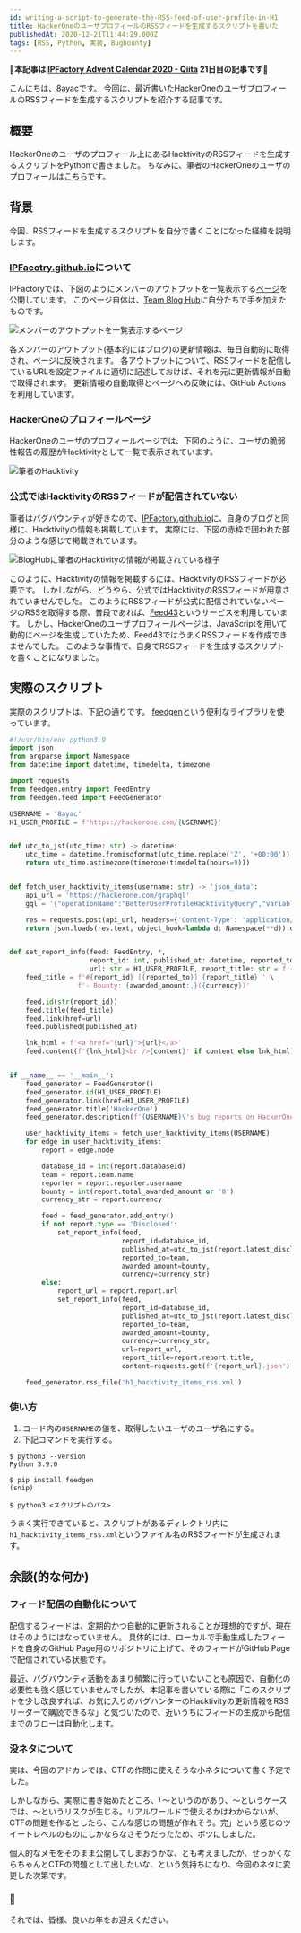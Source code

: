```yaml
---
id: writing-a-script-to-generate-the-RSS-feed-of-user-profile-in-H1
title: HackerOneのユーザプロフィールのRSSフィードを生成するスクリプトを書いた
publishedAt: 2020-12-21T11:44:29.000Z
tags: [RSS, Python, 実装, Bugbounty]
---
```


**🎄本記事は [IPFactory Advent Calendar 2020 - Qiita](https://qiita.com/advent-calendar/2020/ipfactory) 21日目の記事です🎄**

<!-- ネタがライト過ぎて申し訳ないね -->

こんにちは、[8ayac](https://twitter.coem/8ayac)です。
今回は、最近書いたHackerOneのユーザプロフィールのRSSフィードを生成するスクリプトを紹介する記事です。

## 概要

HackerOneのユーザのプロフィール上にあるHacktivityのRSSフィードを生成するスクリプトをPythonで書きました。
ちなみに、筆者のHackerOneのユーザのプロフィールは[こちら](https://hackerone.com/8ayac)です。

## 背景

今回、RSSフィードを生成するスクリプトを自分で書くことになった経緯を説明します。

### [IPFacotry.github.io](https://ipfactory.github.io)について

IPFactoryでは、下図のようにメンバーのアウトプットを一覧表示する[ページ](https://ipfactory.github.io)を公開しています。
このページ自体は、[Team Blog Hub](https://github.com/catnose99/team-blog-hub)に自分たちで手を加えたものです。

![メンバーのアウトプットを一覧表示するページ](img/writing-a-script-to-generate-the-RSS-feed-of-user-profile-in-H1/ipfactory.github.io_toppage.png)

各メンバーのアウトプット(基本的にはブログ)の更新情報は、毎日自動的に取得され、ページに反映されます。
各アウトプットについて、RSSフィードを配信しているURLを設定ファイルに適切に記述しておけば、それを元に更新情報が自動で取得されます。
更新情報の自動取得とページへの反映には、GitHub Actionsを利用しています。

### HackerOneのプロフィールページ

HackerOneのユーザのプロフィールページでは、下図のように、ユーザの脆弱性報告の履歴がHacktivityとして一覧で表示されています。

![筆者のHacktivity](img/writing-a-script-to-generate-the-RSS-feed-of-user-profile-in-H1/h1_profile.png)

### 公式ではHacktivityのRSSフィードが配信されていない

筆者はバグバウンティが好きなので、[IPFactory.github.io](https://ipfactory.github.io/)に、自身のブログと同様に、Hacktivityの情報も掲載しています。
実際には、下図の赤枠で囲われた部分のような感じで掲載されています。

![BlogHubに筆者のHacktivityの情報が掲載されている様子](img/writing-a-script-to-generate-the-RSS-feed-of-user-profile-in-H1/ipfactory.github.io_8ayac.png)

このように、Hacktivityの情報を掲載するには、HacktivityのRSSフィードが必要です。
しかしながら、どうやら、公式ではHacktivityのRSSフィードが用意されていませんでした。
このようにRSSフィードが公式に配信されていないページのRSSを取得する際、普段であれば、[Feed43](https://feed43.com/)というサービスを利用しています。
しかし、HackerOneのユーザプロフィールページは、JavaScriptを用いて動的にページを生成していたため、Feed43ではうまくRSSフィードを作成できませんでした。
このような事情で、自身でRSSフィードを生成するスクリプトを書くことになりました。

## 実際のスクリプト

実際のスクリプトは、下記の通りです。
[feedgen](https://pypi.org/project/feedgen/)という便利なライブラリを使っています。

```python
#!/usr/bin/env python3.9
import json
from argparse import Namespace
from datetime import datetime, timedelta, timezone

import requests
from feedgen.entry import FeedEntry
from feedgen.feed import FeedGenerator

USERNAME = '8ayac'
H1_USER_PROFILE = f'https://hackerone.com/{USERNAME}'


def utc_to_jst(utc_time: str) -> datetime:
    utc_time = datetime.fromisoformat(utc_time.replace('Z', '+00:00'))
    return utc_time.astimezone(timezone(timedelta(hours=9)))


def fetch_user_hacktivity_items(username: str) -> 'json_data':
    api_url = 'https://hackerone.com/graphql'
    gql = '{"operationName":"BetterUserProfileHacktivityQuery","variables":{"where":{"reporter":{"username":{"_eq":"' + USERNAME + '"}}},"orderBy":{"field":"popular","direction":"DESC"},"secureOrderBy":null,"count":25,"maxShownVoters":10},"query":"query BetterUserProfileHacktivityQuery($orderBy: HacktivityItemOrderInput, $secureOrderBy: FiltersHacktivityItemFilterOrder, $where: FiltersHacktivityItemFilterInput, $count: Int, $cursor: String, $maxShownVoters: Int) {\n  hacktivity_items(first: $count, after: $cursor, order_by: $orderBy, secure_order_by: $secureOrderBy, where: $where) {\n    ...HacktivityList\n    __typename\n  }\n  me {\n    id\n    __typename\n  }\n}\n\nfragment HacktivityList on HacktivityItemConnection {\n  total_count\n  pageInfo {\n    endCursor\n    hasNextPage\n    __typename\n  }\n  edges {\n    node {\n      ... on HacktivityItemInterface {\n        id\n        databaseId: _id\n        ...HacktivityItem\n        __typename\n      }\n      __typename\n    }\n    __typename\n  }\n  __typename\n}\n\nfragment HacktivityItem on HacktivityItemUnion {\n  type: __typename\n  ... on HacktivityItemInterface {\n    id\n    votes {\n      total_count\n      __typename\n    }\n    voters: votes(last: $maxShownVoters) {\n      edges {\n        node {\n          id\n          user {\n            id\n            username\n            __typename\n          }\n          __typename\n        }\n        __typename\n      }\n      __typename\n    }\n    upvoted: upvoted_by_current_user\n    __typename\n  }\n  ... on Undisclosed {\n    id\n    ...HacktivityItemUndisclosed\n    __typename\n  }\n  ... on Disclosed {\n    id\n    ...HacktivityItemDisclosed\n    __typename\n  }\n  ... on HackerPublished {\n    id\n    ...HacktivityItemHackerPublished\n    __typename\n  }\n}\n\nfragment HacktivityItemUndisclosed on Undisclosed {\n  id\n  reporter {\n    id\n    username\n    ...UserLinkWithMiniProfile\n    __typename\n  }\n  team {\n    handle\n    name\n    medium_profile_picture: profile_picture(size: medium)\n    url\n    id\n    ...TeamLinkWithMiniProfile\n    __typename\n  }\n  latest_disclosable_action\n  latest_disclosable_activity_at\n  requires_view_privilege\n  total_awarded_amount\n  currency\n  __typename\n}\n\nfragment TeamLinkWithMiniProfile on Team {\n  id\n  handle\n  name\n  __typename\n}\n\nfragment UserLinkWithMiniProfile on User {\n  id\n  username\n  __typename\n}\n\nfragment HacktivityItemDisclosed on Disclosed {\n  id\n  reporter {\n    id\n    username\n    ...UserLinkWithMiniProfile\n    __typename\n  }\n  team {\n    handle\n    name\n    medium_profile_picture: profile_picture(size: medium)\n    url\n    id\n    ...TeamLinkWithMiniProfile\n    __typename\n  }\n  report {\n    id\n    title\n    substate\n    url\n    __typename\n  }\n  latest_disclosable_action\n  latest_disclosable_activity_at\n  total_awarded_amount\n  severity_rating\n  currency\n  __typename\n}\n\nfragment HacktivityItemHackerPublished on HackerPublished {\n  id\n  reporter {\n    id\n    username\n    ...UserLinkWithMiniProfile\n    __typename\n  }\n  team {\n    id\n    handle\n    name\n    medium_profile_picture: profile_picture(size: medium)\n    url\n    ...TeamLinkWithMiniProfile\n    __typename\n  }\n  report {\n    id\n    url\n    title\n    substate\n    __typename\n  }\n  latest_disclosable_activity_at\n  severity_rating\n  __typename\n}\n"}'

    res = requests.post(api_url, headers={'Content-Type': 'application/json'}, data=gql.replace('\n', '\\n'))
    return json.loads(res.text, object_hook=lambda d: Namespace(**d)).data.hacktivity_items.edges


def set_report_info(feed: FeedEntry, *,
                    report_id: int, published_at: datetime, reported_to: str, awarded_amount: int, currency: str,
                    url: str = H1_USER_PROFILE, report_title: str = f'{"▇" * 7}', content: str = None):
    feed_title = f'#{report_id} [{reported_to}] {report_title} ' \
                 f'- Bounty: {awarded_amount:,}({currency})'

    feed.id(str(report_id))
    feed.title(feed_title)
    feed.link(href=url)
    feed.published(published_at)

    lnk_html = f'<a href="{url}">{url}</a>'
    feed.content(f'{lnk_html}<br />{content}' if content else lnk_html)


if __name__ == '__main__':
    feed_generator = FeedGenerator()
    feed_generator.id(H1_USER_PROFILE)
    feed_generator.link(href=H1_USER_PROFILE)
    feed_generator.title('HackerOne')
    feed_generator.description(f'{USERNAME}\'s bug reports on HackerOne')

    user_hacktivity_items = fetch_user_hacktivity_items(USERNAME)
    for edge in user_hacktivity_items:
        report = edge.node

        database_id = int(report.databaseId)
        team = report.team.name
        reporter = report.reporter.username
        bounty = int(report.total_awarded_amount or '0')
        currency_str = report.currency

        feed = feed_generator.add_entry()
        if not report.type == 'Disclosed':
            set_report_info(feed,
                            report_id=database_id,
                            published_at=utc_to_jst(report.latest_disclosable_activity_at),
                            reported_to=team,
                            awarded_amount=bounty,
                            currency=currency_str)
        else:
            report_url = report.report.url
            set_report_info(feed,
                            report_id=database_id,
                            published_at=utc_to_jst(report.latest_disclosable_activity_at),
                            reported_to=team,
                            awarded_amount=bounty,
                            currency=currency_str,
                            url=report_url,
                            report_title=report.report.title,
                            content=requests.get(f'{report_url}.json').json()['vulnerability_information_html'])

    feed_generator.rss_file('h1_hacktivity_items_rss.xml')
```

### 使い方

1. コード内の`USERNAME`の値を、取得したいユーザのユーザ名にする。
2. 下記コマンドを実行する。

```shell-session
$ python3 --version 
Python 3.9.0

$ pip install feedgen
(snip)

$ python3 <スクリプトのパス>
```

うまく実行できていると、スクリプトがあるディレクトリ内に`h1_hacktivity_items_rss.xml`というファイル名のRSSフィードが生成されます。

## 余談(的な何か)

### フィード配信の自動化について

配信するフィードは、定期的かつ自動的に更新されることが理想的ですが、現在はそのようにはなっていません。
具体的には、ローカルで手動生成したフィードを自身のGitHub Page用のリポジトリに上げて、そのフィードがGitHub Pageで配信されている状態です。

最近、バグバウンティ活動をあまり頻繁に行っていないことも原因で、自動化の必要性も強く感じていませんでしたが、本記事を書いている際に「このスクリプトを少し改良すれば、お気に入りのバグハンターのHacktivityの更新情報をRSSリーダーで購読できるな」と気づいたので、近いうちにフィードの生成から配信までのフローは自動化します。

### 没ネタについて

実は、今回のアドカレでは、CTFの作問に使えそうな小ネタについて書く予定でした。

しかしながら、実際に書き始めたところ、「～というのがあり、～というケースでは、～というリスクが生じる。リアルワールドで使えるかはわからないが、CTFの問題を作るとしたら、こんな感じの問題が作れそう。完」という感じのツイートレベルのものにしかならなさそうだったため、ボツにしました。

個人的なメモをそのまま公開してしまおうかな、とも考えましたが、せっかくならちゃんとCTFの問題として出したいな、という気持ちになり、今回のネタに変更した次第です。

### 🎍

それでは、皆様、良いお年をお迎えください。

